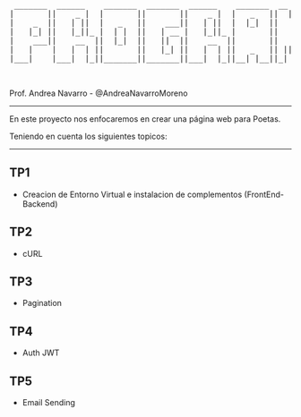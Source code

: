 
<pre>
 _______  ______    _______  _______  ______    _______  __   __  _______  _______  ___  _______  __    _        ___  
|       ||    _ |  |       ||       ||    _ |  |   _   ||  |_|  ||   _   ||       ||   ||       ||  |  | |      |   | 
|    _  ||   | ||  |   _   ||    ___||   | ||  |  |_|  ||       ||  |_|  ||       ||   ||   _   ||   |_| | ____ |   | 
|   |_| ||   |_||_ |  | |  ||   | __ |   |_||_ |       ||       ||       ||       ||   ||  | |  ||       ||____||   | 
|    ___||    __  ||  |_|  ||   ||  ||    __  ||       ||       ||       ||      _||   ||  |_|  ||  _    |      |   | 
|   |    |   |  | ||       ||   |_| ||   |  | ||   _   || ||_|| ||   _   ||     |_ |   ||       || | |   |      |   | 
|___|    |___|  |_||_______||_______||___|  |_||__| |__||_|   |_||__| |__||_______||___||_______||_|  |__|      |___| 

 
</pre>

Prof. Andrea Navarro - @AndreaNavarroMoreno

-----------------------------------------------------------------------------------------------------------------------------------------

En este proyecto nos enfocaremos en crear una página web para Poetas.

Teniendo en cuenta los siguientes topicos: 

-----------------------------------------------------------------------------------------------------------------------------------------

  ##

## TP1
  - Creacion de Entorno Virtual e instalacion de complementos (FrontEnd-Backend)

## TP2
  - cURL

## TP3
  - Pagination

## TP4
  - Auth JWT
 
## TP5
  - Email Sending
